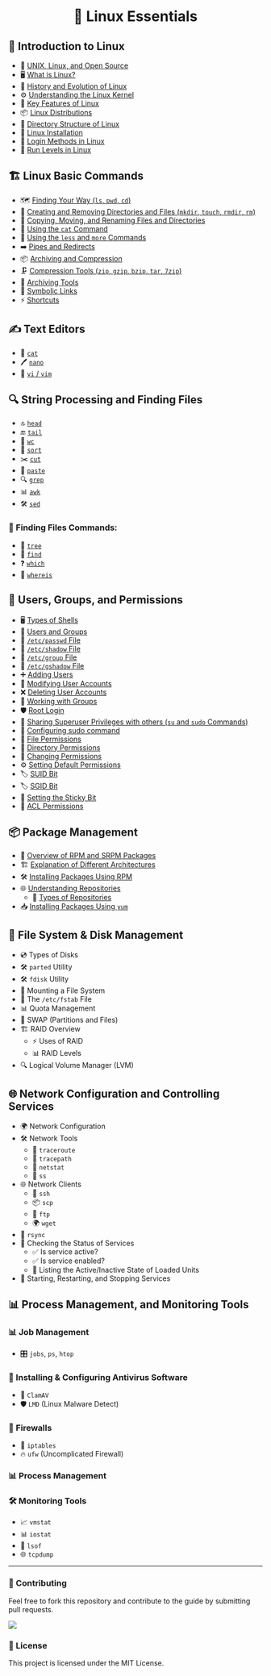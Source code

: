 <h1 align="center">🐧 Linux Essentials</h1>

## 📌 Introduction to Linux
- 📜 [UNIX, Linux, and Open Source](https://github.com/riteshs4hu/Linux-Essentials/blob/main/Introduction-to-Linux.md#what-is-unix)
- 🖥️ [What is Linux?](https://github.com/riteshs4hu/Linux-Essentials/blob/main/Introduction-to-Linux.md#what-is-linux)
- 📅 [History and Evolution of Linux](https://github.com/riteshs4hu/Linux-Essentials/blob/main/Introduction-to-Linux.md#history-and-evolution-of-linux)
- ⚙️ [Understanding the Linux Kernel](https://github.com/riteshs4hu/Linux-Essentials/blob/main/Introduction-to-Linux.md#what-is-the-linux-kernel)
- 🔑 [Key Features of Linux](https://github.com/riteshs4hu/Linux-Essentials/blob/main/Introduction-to-Linux.md#linux-features)
- 📦 [Linux Distributions](https://github.com/riteshs4hu/Linux-Essentials/blob/main/Introduction-to-Linux.md#linux-distributions)
- 📂 [Directory Structure of Linux](https://github.com/riteshs4hu/Linux-Essentials/blob/main/Directory-Structure-of-Linux.md#linux-directory-structure)
- 💾 [Linux Installation](https://github.com/riteshs4hu/Linux-Essentials/blob/main/Centos-9-installation.md#centos-9-installation-gui)
- 🔐 [Login Methods in Linux](https://github.com/riteshs4hu/Linux-Essentials/blob/main/Login-Methods-in-Linux.md#linux-login-methods)
- 🔄 [Run Levels in Linux](https://github.com/riteshs4hu/Linux-Essentials/blob/main/Run-Level.md#runlevels-in-linux)

## 🏗️ Linux Basic Commands
- 🗺️ [Finding Your Way (`ls`, `pwd`, `cd`)](https://github.com/riteshs4hu/Linux-Essentials/blob/main/Basic-Commands.md#file-and-directory-management)
- 📁 [Creating and Removing Directories and Files (`mkdir`, `touch`, `rmdir`, `rm`)](https://github.com/riteshs4hu/Linux-Essentials/blob/main/Basic-Commands.md#file-operations)
- 🔄 [Copying, Moving, and Renaming Files and Directories](https://github.com/riteshs4hu/Linux-Essentials/blob/main/cp-and-mv-command.md)
- 📜 [Using the `cat` Command](https://github.com/riteshs4hu/Linux-Essentials/blob/main/Text-Editor.md#1-cat-command)
- 📖 [Using the `less` and `more` Commands]()
- ➡️ [Pipes and Redirects](https://github.com/riteshs4hu/Linux-Essentials/blob/main/Redirection-in-Linux.md#redirection-operators)
- 📦 [Archiving and Compression](https://github.com/riteshs4hu/Linux-Essentials/blob/main/Compress-Tool.md#compression-tools-guide)
- 🗜️ [Compression Tools (`zip`, `gzip`, `bzip`, `tar`, `7zip`)](https://github.com/riteshs4hu/Linux-Essentials/blob/main/Compress-Tool.md#bzip2-commands)
- 🎁 [Archiving Tools](https://github.com/riteshs4hu/Linux-Essentials/blob/main/Compress-Tool.md#create-a-tar-archive)
- 🔗 [Symbolic Links](https://github.com/riteshs4hu/Linux-Essentials/blob/main/Wildcards.md#wildcards-in-linux)
- ⚡ [Shortcuts](https://github.com/riteshs4hu/Linux-Essentials/blob/main/Linux-Shortcuts.md#linux-keyboard-shortcuts-cheat-sheet)

## ✍️ Text Editors
- 📝 [`cat`](https://github.com/riteshs4hu/Linux-Essentials/blob/main/Text-Editor.md#1-cat-command)
- 🖊️ [`nano`](https://github.com/riteshs4hu/Linux-Essentials/blob/main/Text-Editor.md#2-nano-command)
- 🎨 [`vi` / `vim`](https://github.com/riteshs4hu/Linux-Essentials/blob/main/Text-Editor.md#vim-text-editor)

## 🔍 String Processing and Finding Files

- 🔝 [`head`](https://github.com/riteshs4hu/Linux-Essentials/blob/main/String-Processing.md#head)
- 🔚 [`tail`](https://github.com/riteshs4hu/Linux-Essentials/blob/main/String-Processing.md#tail)
- 🔢 [`wc`](https://github.com/riteshs4hu/Linux-Essentials/blob/main/String-Processing.md#wc)
- 📑 [`sort`](https://github.com/riteshs4hu/Linux-Essentials/blob/main/String-Processing.md#sort)
- ✂️ [`cut`](https://github.com/riteshs4hu/Linux-Essentials/blob/main/String-Processing.md#cut-command)
- 🔗 [`paste`](https://github.com/riteshs4hu/Linux-Essentials/blob/main/String-Processing.md#paste)
- 🔍 [`grep`](https://github.com/riteshs4hu/Linux-Essentials/blob/main/String-Processing.md#grep)
- 📊 [`awk`](https://github.com/riteshs4hu/Linux-Essentials/blob/main/String-Processing.md#awk)
- 🛠️ [`sed`](https://github.com/riteshs4hu/Linux-Essentials/blob/main/String-Processing.md#sed)

### 🔎 Finding Files Commands:
- 🌳 [`tree`](https://github.com/riteshs4hu/Linux-Essentials/blob/main/Finding-Files.md#1-tree-command)
- 🔦 [`find`](https://github.com/riteshs4hu/Linux-Essentials/blob/main/Finding-Files.md#2-find-command)
- ❓ [`which`](https://github.com/riteshs4hu/Linux-Essentials/blob/main/Finding-Files.md#2-which-command)
- 📌 [`whereis`](https://github.com/riteshs4hu/Linux-Essentials/blob/main/Finding-Files.md#3-whereis-command)

## 👥 Users, Groups, and Permissions
- 🖥️ [Types of Shells](https://github.com/riteshs4hu/Linux-Essentials/blob/main/Linux-Shell-Introduction.md#shells-in-linux)
- 🏢 [Users and Groups](https://github.com/riteshs4hu/Linux-Essentials/blob/main/User-and-Group-Management.md#user-management)
- 📄 [`/etc/passwd` File](https://github.com/riteshs4hu/Linux-Essentials/blob/main/System%20File%20in%20Linux.md#-1-etcpasswd--user-account-information)
- 🔐 [`/etc/shadow` File](https://github.com/riteshs4hu/Linux-Essentials/blob/main/System%20File%20in%20Linux.md#-2-etcshadow--secure-password-storage)
- 📂 [`/etc/group` File](https://github.com/riteshs4hu/Linux-Essentials/blob/main/System%20File%20in%20Linux.md#-3-etcgroup--group-information)
- 🔏 [`/etc/gshadow` File](https://github.com/riteshs4hu/Linux-Essentials/blob/main/System%20File%20in%20Linux.md#-4-etcgshadow--secure-group-management)
- ➕ [Adding Users](https://github.com/riteshs4hu/Linux-Essentials/blob/main/useradd-adduser-Command.md#1-useradd-command)
- 🔄 [Modifying User Accounts](https://github.com/riteshs4hu/Linux-Essentials/blob/main/usermod-userdel-commands.md#user-modify-usermod)
- ❌ [Deleting User Accounts](https://github.com/riteshs4hu/Linux-Essentials/blob/main/usermod-userdel-commands.md#user-deletion-userdel)
- 👥 [Working with Groups](https://github.com/riteshs4hu/Linux-Essentials/blob/main/groupadd-and-groupdel.md#groupadd-and-groupdel-command)
- 🛡️ [Root Login](https://github.com/riteshs4hu/Linux-Essentials/blob/main/Root-Login.md#-how-to-enable-root-login-in-linux)
- 🔄 [Sharing Superuser Privileges with others (`su` and `sudo` Commands)](https://github.com/riteshs4hu/Linux-Essentials/blob/main/SU-SG-In-Linux.md#switching-users-and-groups-in-linux)
- 🔀 [Configuring sudo command](https://github.com/riteshs4hu/Linux-Essentials/blob/main/Sudo-Command.md#understanding-and-using-the-sudo-command-in-linux)
- 🔑 [File Permissions](https://github.com/riteshs4hu/Linux-Essentials/blob/main/File-Permission.md#file-permissions-in-linuxunix)
- 📂 [Directory Permissions](https://github.com/riteshs4hu/Linux-Essentials/blob/main/CHOWN-CHMOD.md#change-permissions-recursively)
- 🔄 [Changing Permissions](https://github.com/riteshs4hu/Linux-Essentials/blob/main/CHOWN-CHMOD.md#1-changing-ownership-with-chown)
- ⚙️ [Setting Default Permissions](https://github.com/riteshs4hu/Linux-Essentials/blob/main/U-mask-Permission-Calculation.md#default-permissions)
- 🏷️ [SUID Bit](https://github.com/riteshs4hu/Linux-Essentials/blob/main/Special-Permissions-in-Linux.md#1-setuid-suid)
- 🏷️ [SGID Bit](https://github.com/riteshs4hu/Linux-Essentials/blob/main/Special-Permissions-in-Linux.md#2-setgid-sgid)
- 📌 [Setting the Sticky Bit](https://github.com/riteshs4hu/Linux-Essentials/blob/main/Special-Permissions-in-Linux.md#3-sticky-bit)
- 🔐 [ACL Permissions](https://github.com/riteshs4hu/Linux-Essentials/blob/main/ACL.md#access-control-list-acl-in-linux)

## 📦 Package Management
- 📂 [Overview of RPM and SRPM Packages](https://github.com/riteshs4hu/Linux-Essentials/blob/main/RPM-Commands.md#rpm-commands)
- 🏗️ [Explanation of Different Architectures](https://github.com/riteshs4hu/Linux-Essentials/blob/main/Package-Management.md#package-management-in-linux)
- 🛠️ [Installing Packages Using RPM](https://github.com/riteshs4hu/Linux-Essentials/blob/main/RPM-Commands.md#installing-packages)
- 🌐 [Understanding Repositories](https://github.com/riteshs4hu/Linux-Essentials/blob/main/Understanding-Repositories.md#-understanding-repositories-in-linux-)
  - 🏪 [Types of Repositories](https://github.com/riteshs4hu/Linux-Essentials/blob/main/Types-of-Repositories.md#-types-of-repositories-in-linux)
- 📥 [Installing Packages Using `yum`](https://github.com/riteshs4hu/Linux-Essentials/blob/main/YUM-Commands-and-Groups.md#installing-and-removing-packages)

## 💾 File System & Disk Management
- 💿 Types of Disks
- 🛠️ `parted` Utility
- 🛠️ `fdisk` Utility
- 📂 Mounting a File System
- 📝 The `/etc/fstab` File
- 📊 Quota Management
- 🔄 SWAP (Partitions and Files)
- 🏗️ RAID Overview
  - ⚡ Uses of RAID
  - 📊 RAID Levels
- 🔍 Logical Volume Manager (LVM)

## 🌐 Network Configuration and Controlling Services
- 🌍 Network Configuration
- 🛠️ Network Tools
  - 🔄 `traceroute`
  - 🔄 `tracepath`
  - 📡 `netstat`
  - 📡 `ss`
- 🌐 Network Clients
  - 🔐 `ssh`
  - 📦 `scp`
  - 📂 `ftp`
  - 🌍 `wget`
- 🔄 `rsync`
- 📌 Checking the Status of Services
  - ✅ Is service active?
  - ✅ Is service enabled?
  - 📜 Listing the Active/Inactive State of Loaded Units
- 🔄 Starting, Restarting, and Stopping Services

## 📊 Process Management, and Monitoring Tools

### 📊 Job Management
- 🎛️ `jobs`, `ps`, `htop`

### 🦠 Installing & Configuring Antivirus Software
- 🔬 `ClamAV`
- 🛡️ `LMD` (Linux Malware Detect)

### 🏰 Firewalls
- 🚧 `iptables`
- 🔥 `ufw` (Uncomplicated Firewall)

### 📊 Process Management
### 🛠️ Monitoring Tools
- 📈 `vmstat`
- 📊 `iostat`
- 🔎 `lsof`
- 🌐 `tcpdump`

---
### 🤝 Contributing
Feel free to fork this repository and contribute to the guide by submitting pull requests.

<a href="https://github.com/riteshs4hu/Linux-Essentials/graphs/contributors">
  <img src="https://contrib.rocks/image?repo=riteshs4hu/Linux-Essentials&max=300">
</a>
</p>


### 📜 License
This project is licensed under the MIT License.
